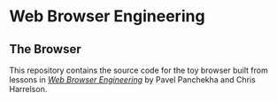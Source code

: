 # Web Browser Engineering

## The Browser

This repository contains the source code for the toy browser built from lessons in [_Web Browser Engineering_][0] by Pavel Panchekha and Chris Harrelson.




[0]: https://browser.engineering
